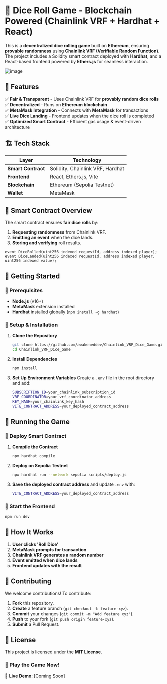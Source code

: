 
# 🎲 Dice Roll Game - Blockchain Powered (Chainlink VRF + Hardhat + React)

This is a **decentralized dice rolling game** built on **Ethereum**, ensuring **provable randomness** using **Chainlink VRF (Verifiable Random Function)**. The project includes a Solidity smart contract deployed with **Hardhat**, and a React-based frontend powered by **Ethers.js** for seamless interaction.


![image](https://github.com/user-attachments/assets/c4693ad1-8530-4a84-ad74-059ef4a8ec80)

## 🚀 Features
✅ **Fair & Transparent** - Uses Chainlink VRF for **provably random dice rolls**  
✅ **Decentralized** - Runs on **Ethereum blockchain**  
✅ **MetaMask Integration** - Connects with **MetaMask** for transactions  
✅ **Live Dice Landing** - Frontend updates when the dice roll is completed  
✅ **Optimized Smart Contract** - Efficient gas usage & event-driven architecture  



## 🏗️ Tech Stack
| Layer       | Technology  |
|------------|------------|
| **Smart Contract** | Solidity, Chainlink VRF, Hardhat |
| **Frontend** | React, Ethers.js, Vite |
| **Blockchain** | Ethereum (Sepolia Testnet) |
| **Wallet** | MetaMask |


## 📜 Smart Contract Overview
The smart contract ensures **fair dice rolls** by:
1. **Requesting randomness** from Chainlink VRF.
2. **Emitting an event** when the dice lands.
3. **Storing and verifying** roll results.


```solidity
event DiceRolled(uint256 indexed requestId, address indexed player);
event DiceLanded(uint256 indexed requestId, address indexed player, uint256 indexed value);
```



## 🚀 Getting Started

### 📌 Prerequisites
- **Node.js** (v16+)
- **MetaMask** extension installed
- **Hardhat** installed globally (`npm install -g hardhat`)

### 🔧 Setup & Installation
1. **Clone the Repository**
   ```sh
   git clone https://github.com/awakeneddev/Chainlink_VRF_Dice_Game.git
   cd Chainlink_VRF_Dice_Game
   ```

2. **Install Dependencies**
   ```sh
   npm install
   ```

3. **Set Up Environment Variables**
   Create a `.env` file in the root directory and add:

   ```sh
   SUBSCRIPTION_ID=your_chainlink_subscription_id
   VRF_COORDINATOR=your_vrf_coordinator_address
   KEY_HASH=your_chainlink_key_hash
   VITE_CONTRACT_ADDRESS=your_deployed_contract_address
   ```



## 🎲 Running the Game

### 🔹 Deploy Smart Contract
1. **Compile the Contract**
   ```sh
   npx hardhat compile
   ```

2. **Deploy on Sepolia Testnet**
   ```sh
   npx hardhat run --network sepolia scripts/deploy.js
   ```

3. **Save the deployed contract address** and update `.env` with:
   ```sh
   VITE_CONTRACT_ADDRESS=your_deployed_contract_address
   ```

### 🔹 Start the Frontend
```sh
npm run dev
```



## 🎯 How It Works
1. **User clicks 'Roll Dice'**
2. **MetaMask prompts for transaction**
3. **Chainlink VRF generates a random number**
4. **Event emitted when dice lands**
5. **Frontend updates with the result**



## 🤝 Contributing
We welcome contributions! To contribute:
1. **Fork** this repository.
2. **Create** a feature branch (`git checkout -b feature-xyz`).
3. **Commit** your changes (`git commit -m "Add feature xyz"`).
4. **Push** to your fork (`git push origin feature-xyz`).
5. **Submit** a Pull Request.



## 📜 License
This project is licensed under the **MIT License**.



### 🎲 Play the Game Now!  
🚀 **Live Demo**: [Coming Soon]

